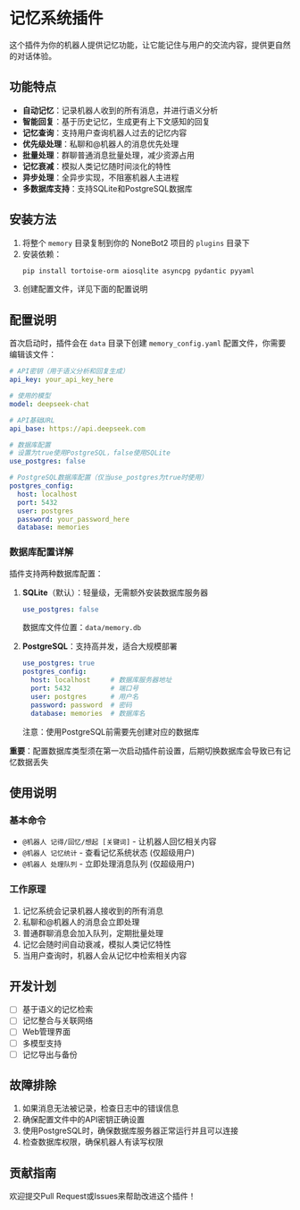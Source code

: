 # 记忆系统插件

这个插件为你的机器人提供记忆功能，让它能记住与用户的交流内容，提供更自然的对话体验。

## 功能特点

- **自动记忆**：记录机器人收到的所有消息，并进行语义分析
- **智能回复**：基于历史记忆，生成更有上下文感知的回复
- **记忆查询**：支持用户查询机器人过去的记忆内容
- **优先级处理**：私聊和@机器人的消息优先处理
- **批量处理**：群聊普通消息批量处理，减少资源占用
- **记忆衰减**：模拟人类记忆随时间淡化的特性
- **异步处理**：全异步实现，不阻塞机器人主进程
- **多数据库支持**：支持SQLite和PostgreSQL数据库

## 安装方法

1. 将整个 `memory` 目录复制到你的 NoneBot2 项目的 `plugins` 目录下
2. 安装依赖：
   ```bash
   pip install tortoise-orm aiosqlite asyncpg pydantic pyyaml
   ```
3. 创建配置文件，详见下面的配置说明

## 配置说明

首次启动时，插件会在 `data` 目录下创建 `memory_config.yaml` 配置文件，你需要编辑该文件：

```yaml
# API密钥（用于语义分析和回复生成）
api_key: your_api_key_here

# 使用的模型
model: deepseek-chat

# API基础URL
api_base: https://api.deepseek.com

# 数据库配置
# 设置为true使用PostgreSQL，false使用SQLite
use_postgres: false

# PostgreSQL数据库配置（仅当use_postgres为true时使用）
postgres_config:
  host: localhost
  port: 5432
  user: postgres
  password: your_password_here
  database: memories
```

### 数据库配置详解

插件支持两种数据库配置：

1. **SQLite**（默认）：轻量级，无需额外安装数据库服务器
   ```yaml
   use_postgres: false
   ```
   数据库文件位置：`data/memory.db`

2. **PostgreSQL**：支持高并发，适合大规模部署
   ```yaml
   use_postgres: true
   postgres_config:
     host: localhost     # 数据库服务器地址
     port: 5432          # 端口号
     user: postgres      # 用户名
     password: password  # 密码
     database: memories  # 数据库名
   ```
   注意：使用PostgreSQL前需要先创建对应的数据库

**重要**：配置数据库类型须在第一次启动插件前设置，后期切换数据库会导致已有记忆数据丢失

## 使用说明

### 基本命令

- `@机器人 记得/回忆/想起 [关键词]` - 让机器人回忆相关内容
- `@机器人 记忆统计` - 查看记忆系统状态 (仅超级用户)
- `@机器人 处理队列` - 立即处理消息队列 (仅超级用户)

### 工作原理

1. 记忆系统会记录机器人接收到的所有消息
2. 私聊和@机器人的消息会立即处理
3. 普通群聊消息会加入队列，定期批量处理
4. 记忆会随时间自动衰减，模拟人类记忆特性
5. 当用户查询时，机器人会从记忆中检索相关内容

## 开发计划

- [ ] 基于语义的记忆检索
- [ ] 记忆整合与关联网络
- [ ] Web管理界面
- [ ] 多模型支持
- [ ] 记忆导出与备份

## 故障排除

1. 如果消息无法被记录，检查日志中的错误信息
2. 确保配置文件中的API密钥正确设置
3. 使用PostgreSQL时，确保数据库服务器正常运行并且可以连接
4. 检查数据库权限，确保机器人有读写权限

## 贡献指南

欢迎提交Pull Request或Issues来帮助改进这个插件！ 